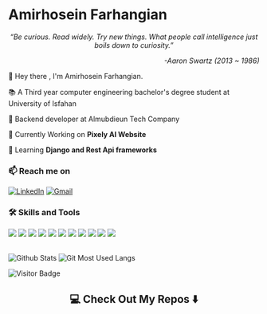 # Amirhosein Farhangian
<p align="center"><i>“Be curious. Read widely. Try new things. What people call intelligence just boils down to curiosity.”</i></p> 
<p align="right"><i> -Aaron Swartz (2013 ~ 1986)</i></p>

👋 Hey there , I'm Amirhosein Farhangian.<br>

📚 A Third year computer engineering bachelor's degree student at University of Isfahan<br>

🏢 Backend developer at Almubdieun Tech Company<br>


🔭 Currently Working on **Pixely AI Website**

🌱 Learning **Django and Rest Api frameworks**

### 📫 Reach me on

[![LinkedIn](https://img.shields.io/badge/-LinkedIn-0077B5?style=for-the-badge&logo=LinkedIn&logoColor=white)](https://www.linkedin.com/in/amirh-far)
[![Gmail](https://img.shields.io/badge/gmail-%23D14836.svg?&style=for-the-badge&logo=gmail&logoColor=white)](mailto:ahosein54@gmail.com?subject=Hello%20Amirhosein,%20From%20Github)


### 🛠️ Skills and Tools
<p>
  <img src="https://img.shields.io/badge/Python-FFD43B?style=for-the-badge&logo=python&logoColor=blue"/>
  <img src="https://img.shields.io/badge/Django-092E20?style=for-the-badge&logo=django&logoColor=green"/>
  <img src="https://img.shields.io/badge/django%20rest-ff1709?style=for-the-badge&logo=django&logoColor=white"/>
  <img src="https://img.shields.io/badge/Docker-2CA5E0?style=for-the-badge&logo=docker&logoColor=white"/>
  <img src="https://img.shields.io/badge/Nginx-009639?style=for-the-badge&logo=nginx&logoColor=white"/>
<!--   <img src="https://img.shields.io/badge/daphne-092E20?style=for-the-badge&logo=django&logoColor=green"/> -->
  <img src="https://img.shields.io/badge/GIT-E44C30?style=for-the-badge&logo=git&logoColor=white"/>
  <img src="https://img.shields.io/badge/C%2B%2B-00599C?style=for-the-badge&logo=c%2B%2B&logoColor=white"/>
<!--   <img src="https://img.shields.io/badge/HTML5-E34F26?style=for-the-badge&logo=html5&logoColor=white"/> -->
  <img src="https://img.shields.io/badge/C-00599C?style=for-the-badge&logo=c&logoColor=white"/>
  <img src="https://img.shields.io/badge/JavaScript-323330?style=for-the-badge&logo=javascript&logoColor=F7DF1E"/>

  <img src="https://img.shields.io/badge/mac%20os-000000?style=for-the-badge&logo=apple&logoColor=white"/>
  <img src="https://img.shields.io/badge/Postman-FF6C37?style=for-the-badge&logo=Postman&logoColor=white"/>
  <br>
  <br>
</p>



![Github Stats](https://github-readme-stats.vercel.app/api?username=amirh-far&theme=radical&hide_border=true&count_private=true)
![Git Most Used Langs](https://github-readme-stats.vercel.app/api/top-langs/?username=amirh-far&hide=TeX&layout=compact&theme=radical&hide_border=true)

![Visitor Badge](https://visitor-badge.laobi.icu/badge?page_id=amirh-far)

<h2 align="center">💻 Check Out My Repos ⬇️</h2>

